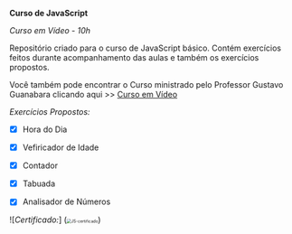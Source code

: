 __Curso de JavaScript__  

_Curso em Vídeo - 10h_

Repositório criado para o curso de JavaScript básico. Contém exercícios feitos durante acompanhamento das aulas e também os exercícios propostos.



Você também pode encontrar o Curso ministrado pelo Professor Gustavo Guanabara clicando aqui >> [Curso em Vídeo](https://www.cursoemvideo.com/)



_Exercícios Propostos:_

- [x] Hora do Dia
- [x] Vefiricador de Idade
- [x] Contador
- [x] Tabuada
- [x] Analisador de Números



![_Certificado:_] (<img src="C:\Users\Leila\Desktop\JS-certificado.PNG" alt="JS-certificado" style="zoom:50%;" />)

